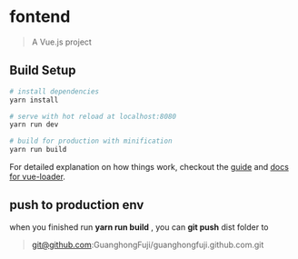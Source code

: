 # fontend

> A Vue.js project

## Build Setup

``` bash
# install dependencies
yarn install

# serve with hot reload at localhost:8080
yarn run dev

# build for production with minification
yarn run build
```

For detailed explanation on how things work, checkout the [guide](http://vuejs-templates.github.io/webpack/) and [docs for vue-loader](http://vuejs.github.io/vue-loader).

## push to production env

when you finished run **yarn run build** , you can **git push** dist folder to 
>git@github.com:GuanghongFuji/guanghongfuji.github.com.git

